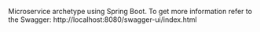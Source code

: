 Microservice archetype using Spring Boot.
To get more information refer to the Swagger: http://localhost:8080/swagger-ui/index.html
